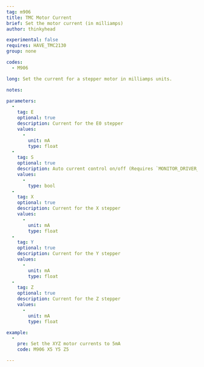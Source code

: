 ```yaml
---
tag: m906
title: TMC Motor Current
brief: Set the motor current (in milliamps)
author: thinkyhead

experimental: false
requires: HAVE_TMC2130
group: none

codes:
  - M906

long: Set the current for a stepper motor in milliamps units.

notes:

parameters:
  -
    tag: E
    optional: true
    description: Current for the E0 stepper
    values:
      -
        unit: mA
        type: float
  -
    tag: S
    optional: true
    description: Auto current control on/off (Requires `MONITOR_DRIVER_STATUS`)
    values:
      -
        type: bool
  -
    tag: X
    optional: true
    description: Current for the X stepper
    values:
      -
        unit: mA
        type: float
  -
    tag: Y
    optional: true
    description: Current for the Y stepper
    values:
      -
        unit: mA
        type: float
  -
    tag: Z
    optional: true
    description: Current for the Z stepper
    values:
      -
        unit: mA
        type: float

example:
  -
    pre: Set the XYZ motor currents to 5mA
    code: M906 X5 Y5 Z5

---
```


